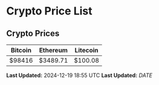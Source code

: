 # Crypto Price List

## Crypto Prices
| Bitcoin | Ethereum | Litecoin |
| ------- | -------- | -------- |
| $98416 | $3489.71 | $100.08 |
**Last Updated:** 2024-12-19 18:55 UTC
**Last Updated:** $DATE$
